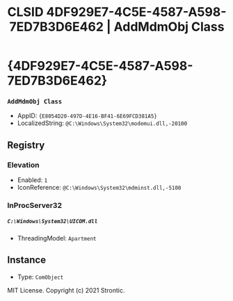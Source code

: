 ﻿---
title: "CLSID 4DF929E7-4C5E-4587-A598-7ED7B3D6E462 | AddMdmObj Class"
excerpt: What is COM-Object CLSID 4DF929E7-4C5E-4587-A598-7ED7B3D6E462?
---

# {4DF929E7-4C5E-4587-A598-7ED7B3D6E462}

### `AddMdmObj Class`
* AppID: `{E8054D20-497D-4E16-BF41-6E69FCD381A5}`
* LocalizedString: `@C:\Windows\System32\modemui.dll,-20100`

## Registry


### Elevation

* Enabled: `1`
* IconReference: `@C:\Windows\System32\mdminst.dll,-5100`

### InProcServer32

##### `C:\Windows\System32\UICOM.dll`
* ThreadingModel: `Apartment`

## Instance

* Type: `ComObject`

MIT License. Copyright (c) 2021 Strontic.


